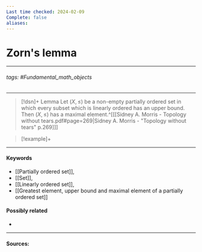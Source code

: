 ```yaml
---
Last time checked: 2024-02-09
Complete: false
aliases:
---
```

# Zorn's lemma
***
###### tags: #Fundamental_math_objects 
***
>[!dsn]+ Lemma
>Let $(X,\le)$ be a non-empty partially ordered set in which every subset which is linearly ordered has an upper bound. Then $(X,\le)$ has a maximal element.^[[[Sidney A. Morris - Topology without tears.pdf#page=269|Sidney A. Morris - "Topology without tears" p.269]]]

>[!example]+
>

***
#### Keywords
- [[Partially ordered set]],
- [[Set]],
- [[Linearly ordered set]],
- [[Greatest element, upper bound and maximal element of a partially ordered set]]
#### Possibly related
- 
***
#### Sources: